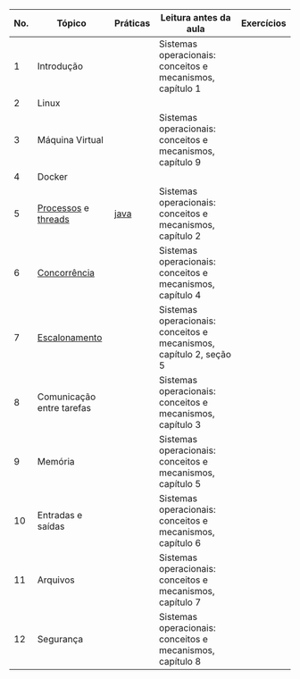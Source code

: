 No. | Tópico | Práticas | Leitura antes da aula | Exercícios
--- | --- | --- | --- | ---
1   | Introdução |  | Sistemas operacionais: conceitos e mecanismos, capítulo 1 |  
2   | Linux |  |  |
3   | Máquina Virtual |  |  Sistemas operacionais: conceitos e mecanismos, capítulo 9 |  
4   | Docker |  |  |  
5   | [Processos](processos) e [threads](slides/threads.pdf) | [java](slides/threads-java.pdf) | Sistemas operacionais: conceitos e mecanismos, capítulo 2 |
6   | [Concorrência](slides/concorrencia.pdf) |  | Sistemas operacionais: conceitos e mecanismos, capítulo 4  |  
7   | [Escalonamento](slides/processo-escalonamento.pdf) | | Sistemas operacionais: conceitos e mecanismos, capítulo 2, seção 5 |
8   | Comunicação entre tarefas | | Sistemas operacionais: conceitos e mecanismos, capítulo 3 |   
9   | Memória |  | Sistemas operacionais: conceitos e mecanismos, capítulo 5 |  
10  | Entradas e saídas  |  | Sistemas operacionais: conceitos e mecanismos, capítulo 6 |  
11  | Arquivos |  | Sistemas operacionais: conceitos e mecanismos, capítulo 7 |
12  | Segurança |  | Sistemas operacionais: conceitos e mecanismos, capítulo 8 |
